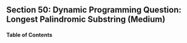 ## Section 50: Dynamic Programming Question: Longest Palindromic Substring (Medium)

#### Table of Contents
